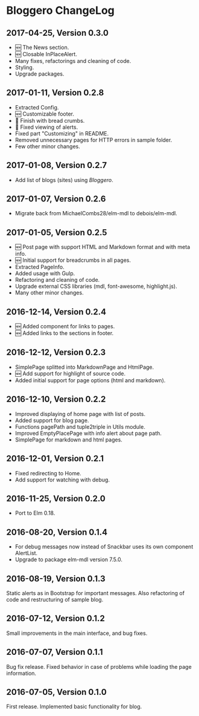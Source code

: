 # Bloggero ChangeLog

## 2017-04-25, Version 0.3.0

* :new: The News section.
* :new: Closable InPlaceAlert.
* Many fixes, refactorings and cleaning of code.
* Styling.
* Upgrade packages.

## 2017-01-11, Version 0.2.8

* Extracted Config.
* :new: Customizable footer.
* :checkered_flag: Finish with bread crumbs.
* :bug: Fixed viewing of alerts.
* Fixed part "Customizing" in README.
* Removed unnecessary pages for HTTP errors in sample folder.
* Few other minor changes.

## 2017-01-08, Version 0.2.7

* Add list of blogs (sites) using _Bloggero_.

## 2017-01-07, Version 0.2.6

* Migrate back from MichaelCombs28/elm-mdl to debois/elm-mdl.

## 2017-01-05, Version 0.2.5

* :new: Post page with support HTML and Markdown format and with meta info.
* :new: Initial support for breadcrumbs in all pages.
* Extracted PageInfo.
* Added usage with Gulp.
* Refactoring and cleaning of code.
* Upgrade external CSS libraries (mdl, font-awesome, highlight.js).
* Many other minor changes.

## 2016-12-14, Version 0.2.4

* :new: Added component for links to pages.
* :new: Added links to the sections in footer.

## 2016-12-12, Version 0.2.3

* SimplePage splitted into MarkdownPage and HtmlPage.
* :new: Add support for highlight of source code.
* Added initial support for page options (html and markdown).

## 2016-12-10, Version 0.2.2

* Improved displaying of home page with list of posts.
* Added support for blog page.
* Functions pagePath and tuple2triple in Utils module.
* Improved EmptyPlacePage with info alert about page path.
* SimplePage for markdown and html pages.

## 2016-12-01, Version 0.2.1

* Fixed redirecting to Home.
* Add support for watching with debug.

## 2016-11-25, Version 0.2.0

* Port to Elm 0.18.

## 2016-08-20, Version 0.1.4

* For debug messages now instead of Snackbar uses its own component AlertList.
* Upgrade to package elm-mdl version 7.5.0.

## 2016-08-19, Version 0.1.3

Static alerts as in Bootstrap for important messages. Also refactoring of code
and restructuring of sample blog.

## 2016-07-12, Version 0.1.2

Small improvements in the main interface, and bug fixes.

## 2016-07-07, Version 0.1.1

Bug fix release. Fixed behavior in case of problems while loading the page information.

## 2016-07-05, Version 0.1.0

First release. Implemented basic functionality for blog.
